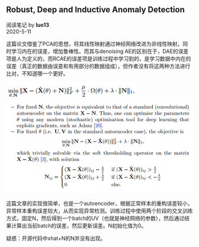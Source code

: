 ## Robust, Deep and Inductive Anomaly Detection
阅读笔记 by **luo13**  
2020-5-11  

这篇论文借鉴了PCA的思想，将其线性映射通过神经网络改进为非线性映射，同时学习内在的误差，增加鲁棒性。而其与denoising AE的区别在于，DAE的误差项是人为定义的，而RCAE的误差项是训练过程中学习到的，是学习数据中内在的误差（真正的数据由误差和有用部分的数据组成），但作者没有将这两种方法进行比对，不知道哪一个更好。  

![rcae](../../img/rcae/损失函数.png)   
![rcae](../../img/rcae/训练策略.png)   

这篇文章的实现很简单，也是一个autoencoder，根据正常样本的重构误差较小，异常样本重构误差较大，从而实现异常检测。训练过程中使用两个阶段的交叉训练方式，固定N，然后得到一个batch的UV（也就是神经网络的参数），然后通过结果计算出当前batch的误差，然后更新误差。N初始化值为0。

疑惑：开源代码中xhat+N的N并没有出现。
